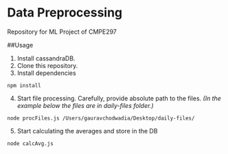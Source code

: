 # Data Preprocessing
Repository for ML Project of CMPE297


##Usage

1. Install cassandraDB.
2. Clone this repository.
3. Install dependencies
```
npm install
```
4. Start file processing. Carefully, provide absolute path to the files. *(In the example below the files are in daily-files folder.)*
```
node procFiles.js /Users/gauravchodwadia/Desktop/daily-files/
```
5. Start calculating the averages and store in the DB
```
node calcAvg.js
```
